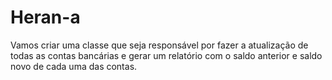 # Heran-a
Vamos criar uma classe que seja responsável por fazer a atualização de todas as contas bancárias e gerar um relatório com o saldo anterior e saldo novo de cada uma das contas.
